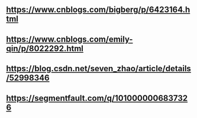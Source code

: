 ## https://www.cnblogs.com/bigberg/p/6423164.html
## https://www.cnblogs.com/emily-qin/p/8022292.html
## https://blog.csdn.net/seven_zhao/article/details/52998346
## https://segmentfault.com/q/1010000006837326